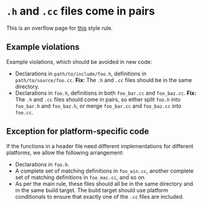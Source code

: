 <!-- go/cmark -->
<!--* freshness: {owner: 'danilchap' reviewed: '2025-09-24'} *-->

# `.h` and `.cc` files come in pairs

This is an overflow page for [this](/g3doc/style-guide.md#h-cc-pairs)
style rule.

## Example violations

Example violations, which should be avoided in new code:

* Declarations in `path/to/include/foo.h`, definitions in
  `path/to/source/foo.cc`. **Fix:** The `.h` and `.cc` files should be
  in the same directory.
* Declarations in `foo.h`, definitions in both `foo_bar.cc` and
  `foo_baz.cc`. **Fix:** The `.h` and `.cc` files should come in
  pairs, so either split `foo.h` into `foo_bar.h` and `foo_baz.h`, or
  merge `foo_bar.cc` and `foo_baz.cc` into `foo.cc`.

## Exception for platform-specific code

If the functions in a header file need different implementations for
different platforms, we allow the following arrangement:

* Declarations in `foo.h`.
* A complete set of matching definitions in `foo_win.cc`, another
  complete set of matching definitions in `foo_mac.cc`, and so on.
* As per the main rule, these files should all be in the same
  directory and in the same build target. The build target should use
  platform conditionals to ensure that exactly one of the `.cc` files
  are included.
